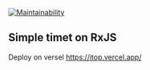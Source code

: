 [![Maintainability](https://api.codeclimate.com/v1/badges/f1a2d6fd4fa5b9bf22e4/maintainability)](https://codeclimate.com/github/portal-x/itop/maintainability)

## Simple timet on RxJS

Deploy on versel https://itop.vercel.app/